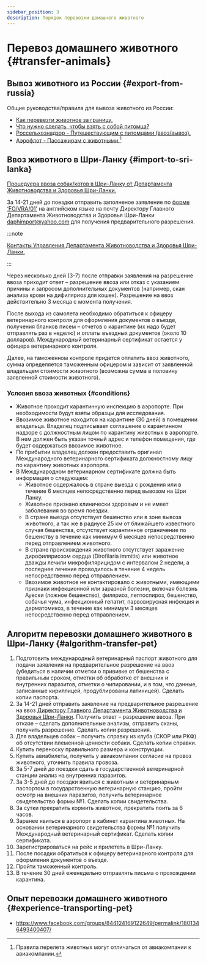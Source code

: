 ```yaml
---
sidebar_position: 3
description: Порядок перевозки домашнего животного
---
```


# Перевоз домашнего животного {#transfer-animals}

## Вывоз животного из России {#export-from-russia}

Общие руководства/правила для вывоза животного из России:

- [Как перевезти животное за границу.](https://journal.tinkoff.ru/dont-forget-the-cat/)
- [Что нужно сделать, чтобы взять с собой питомца?](https://www.aviasales.ru/faq/chto-nuzhno-sdelat-chtoby-vzyat-s-soboj-pitomtsa)
- [Россельхознадзор - Путешествующим с питомцами (ввоз/вывоз).](https://fsvps.gov.ru/ru/puteshestvuyushchim)
- [Аэрофлот - Пассажирам с животными.](https://www.aeroflot.ru/ru-ru/information/special/animals)[^1]

## Ввоз животного в Шри-Ланку {#import-to-sri-lanka}

[Процедуера ввоза собак/котов в Шри-Ланку от Департамента Животноводства и Здоровья Шри-Ланки.](http://www.daph.gov.lk/web/index.php?option=com_content&view=article&id=89&Itemid=236&lang=en)

За 14-21 дней до поездки отправить заполненое заявление по [форме ‘FO/VRA/01’](http://daph.gov.lk/web/images/pdf/vra/dog_and_cat_application_2016_aug.pdf) на английском языке на почту Директору Главного Департамента Животноводства и Здоровья Шри-Ланки daphimport@yahoo.com для получения предварительного разрешения.

:::note

[Контакты Управления Департамента Животноводства и Здоровья Шри-Ланки.](http://www.daph.gov.lk/web/index.php?option=com_content&view=article&id=4&Itemid=109&lang=en)

:::
  
Через несколько дней (3-7) после отправки заявления на разрешение ввоза приходит ответ – разрешение ввоза или отказ с указанием причины и запросом дополнительных документов (например, скан анализа крови на дифиляриоз для кошек). Разрешение на ввоз действительно 3 месяца с момента получения.

После выхода из самолета необходимо обратиться к офицеру ветеринарного контроля для оформления документов о въезде, получения бланков писем – отчетов о карантине (их надо будет отправлять раз в неделю) и оплаты въездных документов (около 10 долларов). Международный ветеринарный сертификат остается у офицера ветеринарного контроля.

Далее, на таможенном контроле придется оплатить ввоз животного, сумма определяется таможенным офицером и зависит от заявленной владельцем стоимости животного (возможна сумма в половину заявленной стоимости животного).

### Условия ввоза животных {#conditions}

- Животное проходит карантинную инспекцию в аэропорте. При необходимости будут взяты образцы для исследования.
- Ввозимое животное находится на карантине (30 дней) в помещении владельца. Владелец подписывает соглашение о карантинном надзоре с должностным лицом по карантину животных в аэропорте. В нем должен быть указан точный адрес и телефон помещения, где будет содержаться ввозимое животное.
- По прибытии владелец должен предоставить оригинал Международного ветеринарного сертификата должностному лицу по карантину животных аэропорта.
- В Международном ветеринарном сертификате должна быть информация о следующем:
  - Животное содержалось в стране выезда с рождения или в течение 6 месяцев непосредственно перед вывозом на Шри Ланку.
  - Животное признано клинически здоровым и не имеет заболевания во время поездки.
  - В стране выезда отсутствует бешенство или в зоне вывоза животного, а так же в радиусе 25 км от ближайшего известного случая бешенства, отсутствует карантинное ограничение по бешенству в течение как минимум 6 месяцев непосредственно перед отправлением животного.
  - В стране происхождения животного отсутствует заражение дирофиляриозом сердца (Dirofilaria immitis) или животное дважды лечили микрофилярицидом с интервалом 2 недели, а последнее лечение проводилось в течение 4 недель непосредственно перед отправлением.
  - Ввозимое животное не контактировало с животными, имеющими признаки инфекционной или заразной болезни, включая болезнь Ауески (ложное бешенство), филяриоз, лептоспироз, бешенство, собачья чума, инфекционный гепатит, парвовирусная инфекция и дерматомикоз, в течение как минимум 3 месяцев непосредственно перед отправлением.

## Алгоритм перевозки домашнего животного в Шри-Ланку {#algorithm-transfer-pet}

1. Подготовить международный ветеринарный паспорт животного для подачи заявления на предварительное разрешение на ввоз (убедиться в наличии отметки о прививке от бешенства с правильным сроком, отметки об обработке от внешних и внутренних паразитов, отметки о чипировании, и в том, что данные, записанные кириллицей, продублированы латиницей). Сделать копии паспорта.
2. За 14-21 дней отправить заявление на предварительное разрешение на ввоз [Директору Главного Департамента Животноводства и Здоровья Шри-Ланки](mailto:daphimport@yahoo.com). Получить ответ – разрешение ввоза. При отказе – сделать дополнительные анализы, отправить сканы, получить разрешение. Сделать копии разрешения.
3. Для владельцев собак – получить справку из клуба (СКОР или РКФ) об отсутствии племенной ценности собаки. Сделать копии справки.
4. Купить переноску правильного размера и конструкции.
5. Купить авиабилеты, получить у авиакомпании согласие на провоз животного, уточнить правила провоза.
6. За 5-7 дней до поездки сдать в государственной ветеринарной станции анализ на внутренних паразитов.
7. За 3-5 дней до поездки явиться с животным и ветеринарным паспортом в государственную ветеринарную станцию, пройти осмотр на внешних паразитов, получить ветеринарное свидетельство формы №1. Сделать копии свидетельства.
8. За сутки прекратить кормить животное, прекратить поить за 6 часов.
9. Заранее явиться в аэропорт в кабинет карантина животных. На основании ветеринарного свидетельства формы №1 получить Международный ветеринарный сертификат. Сделать копии сертификата.
10. Зарегистрироваться на рейс и прилететь в Шри-Ланку.
11. После посадки обратиться к офицеру ветеринарного контроля для оформления документов о въезде.
12. Пройти таможенный контроль.
13. В течение 30 дней еженедельно отправлять письма о прохождении карантина.

## Опыт перевозки домашнего животного {#experience-transporting-pet}

- https://www.facebook.com/groups/844124169122649/permalink/1801346493400407/

[^1]: Правила перелета животных могут отличаться от авиакомпании к авиакомпании.

